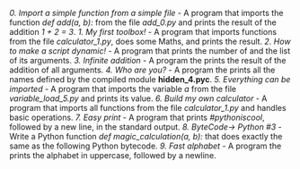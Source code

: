 *0. Import a simple function from a simple file* - A program that imports the function *def add(a, b):* from the file *add_0.py* and prints the result of the addition *1 + 2 = 3*.
*1. My first toolbox!* - A program that imports functions from the file *calculator_1.py*, does some Maths, and prints the result.
*2. How to make a script dynamic!* - A program that prints the number of and the list of its arguments.
*3. Infinite addition* - A program the prints the result of the addition of all arguments.
*4. Who are you?* - A program the prints all the names defined by the compiled module **hidden_4.pyc**.
*5. Everything can be imported* - A program that imports the variable *a* from the file *variable_load_5.py* and prints its value.
*6. Build my own calculator* - A program that imports all functions from the file *calculator_1.py* and handles basic operations.
*7. Easy print* - A program that prints *#pythoniscool*, followed by a new line, in the standard output.
*8. ByteCode-> Python #3* - Write a Python function *def magic_calculation(a, b):* that does exactly the same as the following Python bytecode.
*9. Fast alphabet* - A program the prints the alphabet in uppercase, followed by a newline.